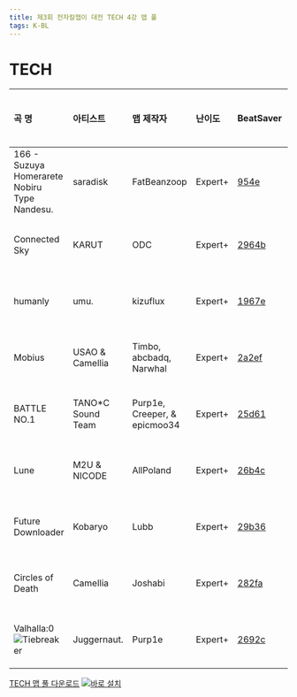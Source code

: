 ```yaml
---
title: 제3회 전자칼잽이 대전 TECH 4강 맵 풀
tags: K-BL
---
```


# TECH

| 곡 명                                                                  | 아티스트           | 맵 제작자                    | 난이도  | BeatSaver                                 | 미리보기                                                  |
| :--------------------------------------------------------------------- | :----------------- | :--------------------------- | :------ | :---------------------------------------- | :-------------------------------------------------------- |
| 166 - Suzuya Homerarete Nobiru Type Nandesu.                           | saradisk           | FatBeanzoop                  | Expert+ | [954e](https://beatsaver.com/maps/954e)   | [미리보기](https://skystudioapps.com/bs-viewer/?id=954e)  |
| Connected Sky                                                          | KARUT              | ODC                          | Expert+ | [2964b](https://beatsaver.com/maps/2964b) | [미리보기](https://skystudioapps.com/bs-viewer/?id=2964b) |
| humanly                                                                | umu.               | kizuflux                     | Expert+ | [1967e](https://beatsaver.com/maps/1967e) | [미리보기](https://skystudioapps.com/bs-viewer/?id=1967e) |
| Mobius                                                                 | USAO & Camellia    | Timbo, abcbadq, Narwhal      | Expert+ | [2a2ef](https://beatsaver.com/maps/2a2ef) | [미리보기](https://skystudioapps.com/bs-viewer/?id=2a2ef) |
| BATTLE NO.1                                                            | TANO\*C Sound Team | Purp1e, Creeper, & epicmoo34 | Expert+ | [25d61](https://beatsaver.com/maps/25d61) | [미리보기](https://skystudioapps.com/bs-viewer/?id=25d61) |
| Lune                                                                   | M2U & NICODE       | AllPoland                    | Expert+ | [26b4c](https://beatsaver.com/maps/26b4c) | [미리보기](https://skystudioapps.com/bs-viewer/?id=26b4c) |
| Future Downloader                                                      | Kobaryo            | Lubb                         | Expert+ | [29b36](https://beatsaver.com/maps/29b36) | [미리보기](https://skystudioapps.com/bs-viewer/?id=29b36) |
| Circles of Death                                                       | Camellia           | Joshabi                      | Expert+ | [282fa](https://beatsaver.com/maps/282fa) | [미리보기](https://skystudioapps.com/bs-viewer/?id=282fa) |
| Valhalla:0 ![Tiebreaker](https://img.shields.io/badge/-Tiebreaker-red) | Juggernaut.        | Purp1e                       | Expert+ | [2692c](https://beatsaver.com/maps/2692c) | [미리보기](https://skystudioapps.com/bs-viewer/?id=2692c) |

<a href="/playlist/kbsl3_tech_semifinal.json" download>TECH 맵 풀 다운로드</a> [![바로 설치](https://img.shields.io/badge/-%EB%B0%94%EB%A1%9C%20%EC%84%A4%EC%B9%98-blue)](bsplaylist://playlist/https://bsckorea.github.io/playlist/kbsl3_tech_semifinal.json)
